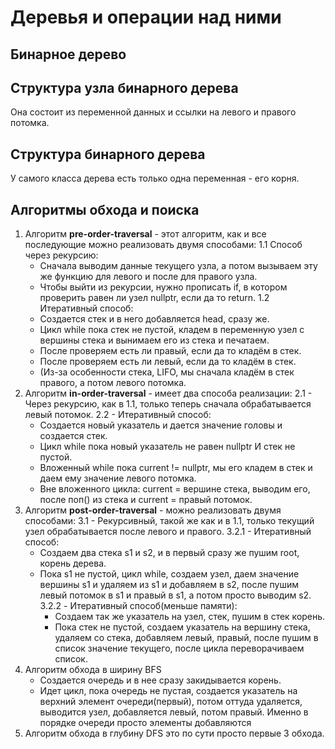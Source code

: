 # Деревья и операции над ними

## Бинарное дерево
## Структура узла бинарного дерева
Она состоит из переменной данных и ссылки на левого и правого потомка.
## Структура бинарного дерева
У самого класса дерева есть только одна переменная - его корня.

## Алгоритмы обхода и поиска
1. Алгоритм __pre-order-traversal__ - этот алгоритм, как и все последующие можно реализовать двумя способами:
   1.1 Способ через рекурсию:
   - Сначала выводим данные текущего узла, а потом вызываем эту же функцию для левого и после для правого узла.
   - Чтобы выйти из рекурсии, нужно прописать if, в котором проверить равен ли узел nullptr, если да то return.
   1.2 Итеративный способ:
   - Создается стек и в него добавляется head, сразу же.
   - Цикл while пока стек не пустой, кладем в переменную узел с вершины стека и вынимаем его из стека и печатаем.
   - После проверяем есть ли правый, если да то кладём в стек.
   - После проверяем есть ли левый, если да то кладём в стек.
   - (Из-за особенности стека, LIFO, мы сначала кладём в стек правого, а потом левого потомка.
2. Алгоритм __in-order-traversal__ - имеет два способа реализации:
   2.1 - Через рекурсию, как в 1.1, только теперь сначала обрабатывается левый потомок.
   2.2 - Итеративный способ:
   - Создается новый указатель и дается значение головы и создается стек.
   - Цикл while пока новый указатель не равен nullptr И стек не пустой.
   - Вложенный while пока current != nullptr, мы его кладем в стек и даем ему значение левого потомка.
   - Вне вложенного цикла: current = вершине стека, выводим его, после поп() из стека и current = правый потомок.
3. Алгоритм __post-order-traversal__ - можно реализовать двумя способами:
   3.1 - Рекурсивный, такой же как и в 1.1, только текущий узел обрабатывается после левого и правого.
   3.2.1 - Итеративный способ:
   - Создаем два стека s1 и s2, и в первый сразу же пушим root, корень дерева.
   - Пока s1 не пустой, цикл while, создаем узел, даем значение вершины s1 и удаляем из s1 и добавляем в s2, после пушим левый потомок в s1 и правый в s1, а потом
     просто выводим s2.
   3.2.2 - Итеративный способ(меньше памяти):
     - Создаем так же указатель на узел, стек, пушим в стек корень.
     - Пока стек не пустой, создаем указатель на вершину стека, удаляем со стека, добавляем левый, правый, после пушим в список значение текущего, после цикла
       переворачиваем список.
4. Алгоритм обхода в ширину BFS
   - Создается очередь и в нее сразу закидывается корень.
   - Идет цикл, пока очередь не пустая, создается указатель на верхний элемент очереди(первый), потом оттуда удаляется, выводится узел,
     добавляется левый, потом правый. Именно в порядке очереди просто элементы добавляются
5. Алгоритм обхода в глубину DFS это по сути просто первые 3 обхода.
